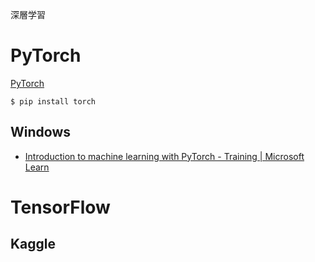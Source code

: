 深層学習

# PyTorch
[PyTorch](https://pytorch.org/)

```
$ pip install torch
```

## Windows
- [Introduction to machine learning with PyTorch - Training | Microsoft Learn](https://learn.microsoft.com/en-us/training/modules/intro-machine-learning-pytorch/?WT.mc_id=aiml-7486-cxa)

# TensorFlow
## Kaggle
